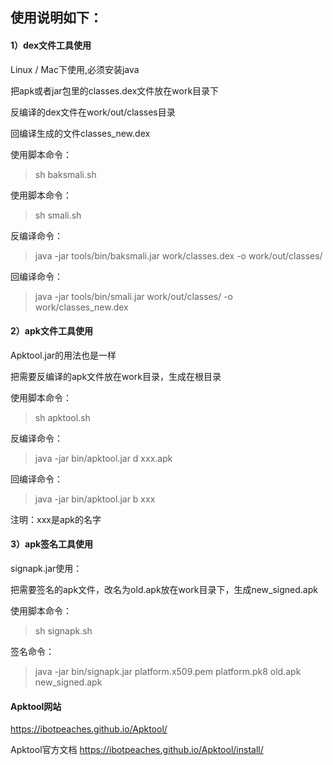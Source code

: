 ## 使用说明如下：

#### 1）dex文件工具使用
Linux / Mac下使用,必须安装java

把apk或者jar包里的classes.dex文件放在work目录下

反编译的dex文件在work/out/classes目录

回编译生成的文件classes_new.dex

使用脚本命令：
> sh baksmali.sh 

使用脚本命令：
> sh smali.sh 

反编译命令：
> java -jar tools/bin/baksmali.jar work/classes.dex -o work/out/classes/

回编译命令：
> java -jar tools/bin/smali.jar work/out/classes/ -o work/classes_new.dex


#### 2）apk文件工具使用
Apktool.jar的用法也是一样

把需要反编译的apk文件放在work目录，生成在根目录

使用脚本命令：
> sh apktool.sh

反编译命令：
> java -jar bin/apktool.jar d xxx.apk

回编译命令：
> java -jar bin/apktool.jar b xxx

注明：xxx是apk的名字


#### 3）apk签名工具使用
signapk.jar使用：

把需要签名的apk文件，改名为old.apk放在work目录下，生成new_signed.apk

使用脚本命令：
> sh signapk.sh

签名命令：
> java -jar bin/signapk.jar platform.x509.pem platform.pk8 old.apk new_signed.apk


#### Apktool网站
https://ibotpeaches.github.io/Apktool/

Apktool官方文档
https://ibotpeaches.github.io/Apktool/install/

